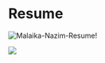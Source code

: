 # Resume

![Malaika-Nazim-Resume](https://github.com/malaika-n/my-resume/assets/119656795/b1d2af6a-eba2-4b03-87c5-4ee6eb830a74)!

<a href="https://docs.google.com/document/d/e/2PACX-1vSOEZFmW31BX2UkXTx_w3jkeLjEMH7AzoYt9Tzt1PGg3wky5Kv6XQwxy16SjJo7ETDWpmrwbA8UIDgv/pub"><img src="Malaika-Nazim-Resume.png"></a>
